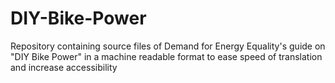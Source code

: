 # DIY-Bike-Power
Repository containing source files of Demand for Energy Equality's guide on "DIY Bike Power" in a machine readable format to ease speed of translation and increase accessibility

